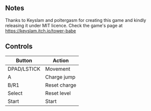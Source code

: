 ## Notes

Thanks to Keyslam and poltergasm for creating this game and kindly releasing it under MIT licence. Check the game's page at https://keyslam.itch.io/tower-babe

## Controls

| Button | Action |
|--|--| 
|DPAD/LSTICK|Movement|
|A|Charge jump|
|B/R1|Reset charge|
|Select|Reset level|
|Start|Start|


